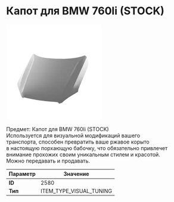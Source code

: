 # Капот для BMW 760li (STOCK)

![Item Image](../img/2580.webp?raw=true)

Предмет: Капот для BMW 760li (STOCK)<br>Используется для визуальной модификаций вашего<br>транспорта, способен превратить ваше ржавое корыто<br>в настоящую порхающую бабочку, что обязательно привлечет<br>внимание прохожих своим уникальным стилем и красотой.<br>Можно передавать и продавать.


| Параметр | Значение |
|----------|----------|
| **ID** | 2580 |
| **Тип** | ITEM_TYPE_VISUAL_TUNING |


